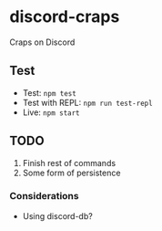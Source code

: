 # discord-craps

Craps on Discord

## Test

- Test: `npm test`
- Test with REPL: `npm run test-repl`
- Live: `npm start`

## TODO

1. Finish rest of commands
2. Some form of persistence

### Considerations

- Using discord-db?
